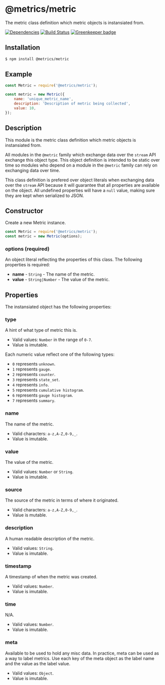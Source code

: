 # @metrics/metric

The metric class definition which metric objects is instansiated from.

[![Dependencies](https://img.shields.io/david/metrics-js/metric.svg?style=flat-square)](https://david-dm.org/metrics-js/metric)
[![Build Status](http://img.shields.io/travis/metrics-js/metric/master.svg?style=flat-square)](https://travis-ci.org/metrics-js/metric) [![Greenkeeper badge](https://badges.greenkeeper.io/metrics-js/metric.svg)](https://greenkeeper.io/)

## Installation

```bash
$ npm install @metrics/metric
```

## Example

```js
const Metric = require('@metrics/metric');

const metric = new Metric({
    name: 'unique_metric_name',
    description: 'Description of metric being collected',
    value: 10,
});
```

## Description

This module is the metric class definition which metric objects is instansiated from.

All modules in the `@metric` family which exchange data over the `stream` API exchange
this object type. This object definition is intended to be static over time so modules
who depend on a module in the `@metric` family can rely on exchanging data over time.

This class definition is prefered over object literals when exchanging data over the
`stream` API because it will guarantee that all properties are available on the
object. All undefined properties will have a `null` value, making sure they are kept
when serialized to JSON.

## Constructor

Create a new Metric instance.

  ```js
 const Metric = require('@metrics/metric');
 const metric = new Metric(options);
 ```

### options (required)

An object literal reflecting the properties of this class. The following properties
is required:

 * **name** - `String` - The name of the metric.
 * **value** - `String|Number` - The value of the metric.

## Properties

The instansiated object has the following properties:

### type

A hint of what type of metric this is.

 * Valid values: `Number` in the range of `0-7`.
 * Value is imutable.

Each numeric value reflect one of the following types:

 * `0` represents `unknown`.
 * `1` represents `gauge`.
 * `2` represents `counter`.
 * `3` represents `state_set`.
 * `4` represents `info`.
 * `5` represents `cumulative histogram`.
 * `6` represents `gauge histogram`.
 * `7` represents `summary`.

### name

The name of the metric.

 * Valid characters: `a-z,A-Z,0-9,_`.
 * Value is imutable.

### value

The value of the metric.

 * Valid values: `Number` or `String`.
 * Value is imutable.

### source

The source of the metric in terms of where it originated.

 * Valid characters: `a-z,A-Z,0-9,_`.
 * Value is mutable.

### description

A human readable description of the metric.

 * Valid values: `String`.
 * Value is imutable.

### timestamp

A timestamp of when the metric was created.

 * Valid values: `Number`.
 * Value is imutable.

### time

N/A.

 * Valid values: `Number`.
 * Value is imutable.

### meta

Available to be used to hold any misc data.	In practice, meta can be used as
a way to label metrics. Use each key of the meta object as the label name and
the value as the label value.

 * Valid values: `Object`.
 * Value is imutable.
